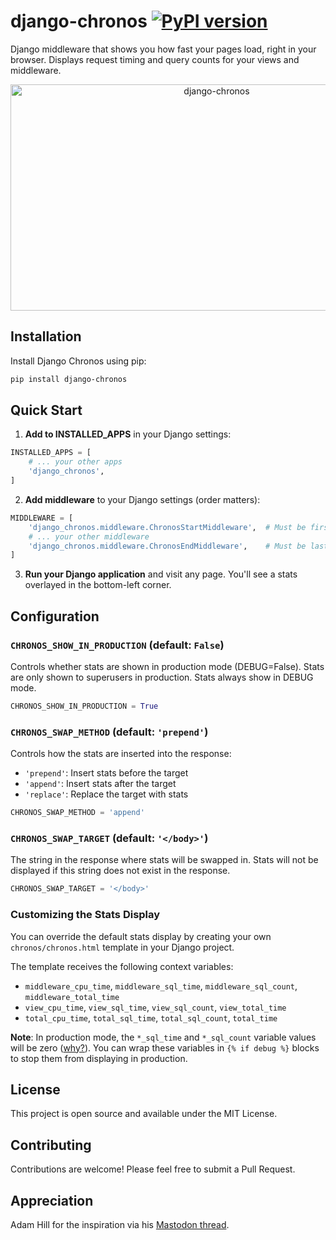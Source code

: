 # django-chronos [![PyPI version](https://img.shields.io/pypi/v/django-chronos.svg)](https://pypi.org/project/django-chronos/)

Django middleware that shows you how fast your pages load, right in your browser. Displays request timing and query counts for your views and middleware.

<p align="center">
    <img width="644" height="362" alt="django-chronos" src="https://github.com/user-attachments/assets/f1c61c50-d3a2-4a96-9078-40b2ea9b4430" />
</p>

## Installation

Install Django Chronos using pip:

```bash
pip install django-chronos
```

## Quick Start

1. **Add to INSTALLED_APPS** in your Django settings:

```python
INSTALLED_APPS = [
    # ... your other apps
    'django_chronos',
]
```

2. **Add middleware** to your Django settings (order matters):

```python
MIDDLEWARE = [
    'django_chronos.middleware.ChronosStartMiddleware',  # Must be first
    # ... your other middleware
    'django_chronos.middleware.ChronosEndMiddleware',    # Must be last
]
```

3. **Run your Django application** and visit any page. You'll see a stats overlayed in the bottom-left corner.

## Configuration

### `CHRONOS_SHOW_IN_PRODUCTION` (default: `False`)
Controls whether stats are shown in production mode (DEBUG=False). Stats are only shown to superusers in production. Stats always show in DEBUG mode.

```python
CHRONOS_SHOW_IN_PRODUCTION = True
```

### `CHRONOS_SWAP_METHOD` (default: `'prepend'`)
Controls how the stats are inserted into the response:
- `'prepend'`: Insert stats before the target
- `'append'`: Insert stats after the target  
- `'replace'`: Replace the target with stats

```python
CHRONOS_SWAP_METHOD = 'append'
```

### `CHRONOS_SWAP_TARGET` (default: `'</body>'`)
The string in the response where stats will be swapped in. Stats will not be displayed if this string does not exist in the response.

```python
CHRONOS_SWAP_TARGET = '</body>'
```

### Customizing the Stats Display

You can override the default stats display by creating your own `chronos/chronos.html` template in your Django project.

The template receives the following context variables:
- `middleware_cpu_time`, `middleware_sql_time`, `middleware_sql_count`, `middleware_total_time`
- `view_cpu_time`, `view_sql_time`, `view_sql_count`, `view_total_time`  
- `total_cpu_time`, `total_sql_time`, `total_sql_count`, `total_time`

**Note**: In production mode, the `*_sql_time` and `*_sql_count` variable values will be zero ([why?](https://docs.djangoproject.com/en/5.2/faq/models/#how-can-i-see-the-raw-sql-queries-django-is-running)). You can wrap these variables in `{% if debug %}` blocks to stop them from displaying in production.

## License

This project is open source and available under the MIT License.

## Contributing

Contributions are welcome! Please feel free to submit a Pull Request.

## Appreciation

Adam Hill for the inspiration via his [Mastodon thread](https://indieweb.social/@adamghill/114950349384521325).
